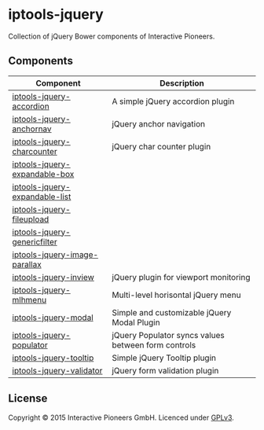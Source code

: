# iptools-jquery

Collection of jQuery Bower components of Interactive Pioneers.

## Components

| Component | Description |
| --------- | ----------- |
| [iptools-jquery-accordion](https://github.com/interactive-pioneers/iptools-jquery-accordion) | A simple jQuery accordion plugin |
| [iptools-jquery-anchornav](https://github.com/interactive-pioneers/iptools-jquery-anchornav) | jQuery anchor navigation |
| [iptools-jquery-charcounter](https://github.com/interactive-pioneers/iptools-jquery-charcounter) | jQuery char counter plugin |
| [iptools-jquery-expandable-box](https://github.com/interactive-pioneers/iptools-jquery-expandable-box) |  |
| [iptools-jquery-expandable-list](https://github.com/interactive-pioneers/iptools-jquery-expandable-list) | |
| [iptools-jquery-fileupload](https://github.com/interactive-pioneers/iptools-jquery-fileupload) | |
| [iptools-jquery-genericfilter](https://github.com/interactive-pioneers/iptools-jquery-genericfilter) |  |
| [iptools-jquery-image-parallax](https://github.com/interactive-pioneers/iptools-jquery-image-parallax) | |
| [iptools-jquery-inview](https://github.com/interactive-pioneers/iptools-jquery-inview) | jQuery plugin for viewport monitoring |
| [iptools-jquery-mlhmenu](https://github.com/interactive-pioneers/iptools-jquery-mlhmenu) | Multi-level horisontal jQuery menu |
| [iptools-jquery-modal](https://github.com/interactive-pioneers/iptools-jquery-modal) | Simple and customizable jQuery Modal Plugin |
| [iptools-jquery-populator](https://github.com/interactive-pioneers/iptools-jquery-populator) | jQuery Populator syncs values between form controls |
| [iptools-jquery-tooltip](https://github.com/interactive-pioneers/iptools-jquery-tooltip) | Simple jQuery Tooltip plugin |
| [iptools-jquery-validator](https://github.com/interactive-pioneers/iptools-jquery-validator) | jQuery form validation plugin |

## License

Copyright © 2015 Interactive Pioneers GmbH. Licenced under [GPLv3](LICENSE).
